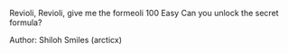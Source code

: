 Revioli, Revioli, give me the formeoli
100
Easy
Can you unlock the secret formula?

Author: Shiloh Smiles (arcticx)



